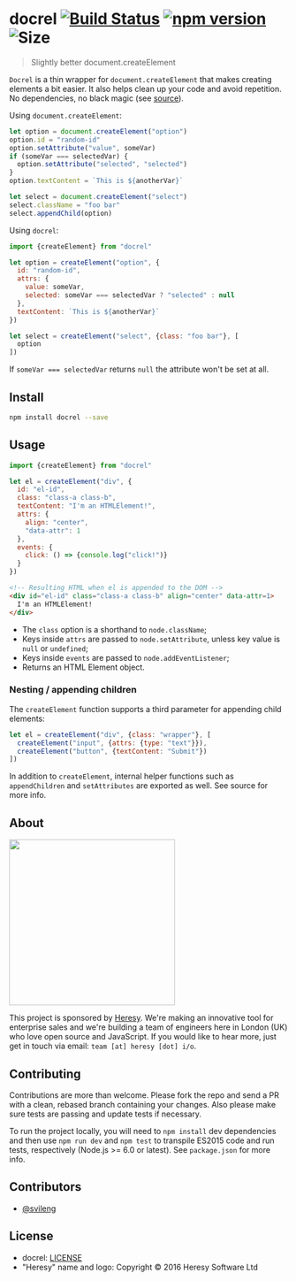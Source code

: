 # docrel [![Build Status](https://travis-ci.org/svileng/docrel.svg?branch=master)](https://travis-ci.org/svileng/docrel) [![npm version](https://badge.fury.io/js/docrel.svg)](https://badge.fury.io/js/docrel) ![Size](https://img.shields.io/badge/min%2Bgz-%3C%201KB-blue.svg)
> Slightly better document.createElement

`Docrel` is a thin wrapper for `document.createElement` that makes creating elements a bit easier. It also helps clean up your code and avoid repetition. No dependencies, no black magic (see [source](https://github.com/svileng/docrel/blob/master/src/docrel.js)).

Using `document.createElement`:

```js
let option = document.createElement("option")
option.id = "random-id"
option.setAttribute("value", someVar)
if (someVar === selectedVar) {
  option.setAttribute("selected", "selected")
}
option.textContent = `This is ${anotherVar}`

let select = document.createElement("select")
select.className = "foo bar"
select.appendChild(option)
```

Using `docrel`:

```js
import {createElement} from "docrel"

let option = createElement("option", {
  id: "random-id",
  attrs: {
    value: someVar,
    selected: someVar === selectedVar ? "selected" : null
  },
  textContent: `This is ${anotherVar}`
})

let select = createElement("select", {class: "foo bar"}, [
  option
])
```

If `someVar === selectedVar` returns `null` the attribute won't be set at all.

## Install
```bash
npm install docrel --save
```

## Usage
```js
import {createElement} from "docrel"

let el = createElement("div", {
  id: "el-id",
  class: "class-a class-b",
  textContent: "I'm an HTMLElement!",
  attrs: {
    align: "center",
    "data-attr": 1
  },
  events: {
    click: () => {console.log("click!")}
  }
})
```

```html
<!-- Resulting HTML when el is appended to the DOM -->
<div id="el-id" class="class-a class-b" align="center" data-attr=1>
  I'm an HTMLElement!
</div>
```

- The `class` option is a shorthand to `node.className`;
- Keys inside `attrs` are passed to `node.setAttribute`, unless key value is `null` or `undefined`;
- Keys inside `events` are passed to `node.addEventListener`;
- Returns an HTML Element object.

### Nesting / appending children

The `createElement` function supports a third parameter for appending child elements:

```js
let el = createElement("div", {class: "wrapper"}, [
  createElement("input", {attrs: {type: "text"}}),
  createElement("button", {textContent: "Submit"})
])
```

In addition to `createElement`, internal helper functions such as `appendChildren` and `setAttributes` are exported as well. See source for more info.

## About
<img src="http://heresy.io/public/logo.svg" width="300">

This project is sponsored by [Heresy](https://heresy.io). We're making an innovative tool for enterprise sales and we're building a team of engineers here in London (UK) who love open source and JavaScript. If you would like to hear more, just get in touch via email: `team [at] heresy [dot] i/o`.

## Contributing
Contributions are more than welcome. Please fork the repo and send a PR with a clean, rebased branch containing your changes. Also please make sure tests are passing and update tests if necessary.

To run the project locally, you will need to `npm install` dev dependencies and then use `npm run dev` and `npm test` to transpile ES2015 code and run tests, respectively (Node.js >= 6.0 or latest). See `package.json` for more info.

## Contributors
- [@svileng](http://twitter.com/svileng)

## License
- docrel: [LICENSE](https://github.com/svileng/docrel/blob/master/LICENSE)
- "Heresy" name and logo: Copyright © 2016 Heresy Software Ltd
